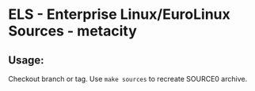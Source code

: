 # ELS - Enterprise Linux/EuroLinux Sources - metacity
 
## Usage:
  Checkout branch or tag. Use `make sources` to recreate  SOURCE0 archive.
